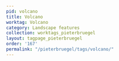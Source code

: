 ```yaml
---
pid: volcano
title: Volcano
worktag: Volcano
category: Landscape features
collection: worktags_pieterbruegel
layout: tagpage_pieterbruegel
order: '167'
permalink: "/pieterbruegel/tags/volcano/"
---
```

